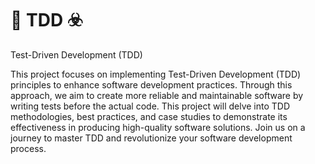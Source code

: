 # 🧪 TDD ☣️
Test-Driven Development (TDD)

This project focuses on implementing Test-Driven Development (TDD) principles to enhance software development practices. Through this approach, we aim to create more reliable and maintainable software by writing tests before the actual code. This project will delve into TDD methodologies, best practices, and case studies to demonstrate its effectiveness in producing high-quality software solutions. Join us on a journey to master TDD and revolutionize your software development process.
